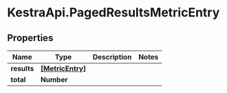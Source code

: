 # KestraApi.PagedResultsMetricEntry

## Properties

Name | Type | Description | Notes
------------ | ------------- | ------------- | -------------
**results** | [**[MetricEntry]**](MetricEntry.md) |  | 
**total** | **Number** |  | 



